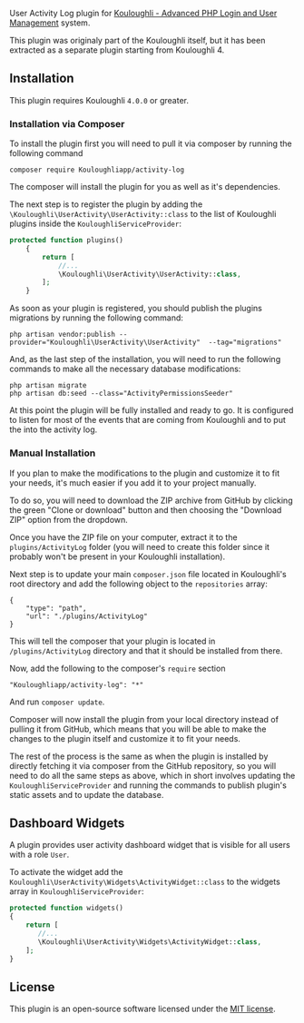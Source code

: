 User Activity Log plugin for [Kouloughli - Advanced PHP Login and User Management](https://Kouloughliapp.io)
system.

This plugin was originaly part of the Kouloughli itself, but it has been extracted as a separate plugin starting from Kouloughli 4.

## Installation

This plugin requires Kouloughli `4.0.0` or greater.

### Installation via Composer

To install the plugin first you will need to pull it via composer 
by running the following command

```
composer require Kouloughliapp/activity-log
```

The composer will install the plugin for you as well as it's dependencies.

The next step is to register the plugin by adding the 
`\Kouloughli\UserActivity\UserActivity::class` 
to the list of Kouloughli plugins inside the `KouloughliServiceProvider`:

```php
protected function plugins()
    {
        return [
            //...
            \Kouloughli\UserActivity\UserActivity::class,
        ];
    }
```

As soon as your plugin is registered, you should publish the 
plugins migrations by running the following command:

```
php artisan vendor:publish --provider="Kouloughli\UserActivity\UserActivity"  --tag="migrations"
```

And, as the last step of the installation, you will need to
run the following commands to make all the necessary database modifications:

```
php artisan migrate
php artisan db:seed --class="ActivityPermissionsSeeder"
```

At this point the plugin will be fully installed and ready to go.
It is configured to listen for most of the events that are coming from
Kouloughli and to put the into the activity log.

### Manual Installation

If you plan to make the modifications to the plugin and customize it to
fit your needs, it's much easier if you add it to your project manually.

To do so, you will need to download the ZIP archive from GitHub
by clicking the green "Clone or download" button and then choosing
the "Download ZIP" option from the dropdown.

Once you have the ZIP file on your computer, extract it to the 
`plugins/ActivityLog` folder (you will need to create this folder
since it probably won't be present in your Kouloughli installation).

Next step is to update your main `composer.json` file located in 
Kouloughli's root directory and add the following object to the `repositories`
array:

```
{
    "type": "path",
    "url": "./plugins/ActivityLog"
}
```

This will tell the composer that your plugin is located in `/plugins/ActivityLog`
directory and that it should be installed from there. 

Now, add the following to the composer's `require` section 

```
"Kouloughliapp/activity-log": "*"
```

And run `composer update`.

Composer will now install the plugin from your local directory instead
of pulling it from GitHub, which means that you will be able to make 
the changes to the plugin itself and customize it to fit your needs.

The rest of the process is the same as when the plugin is installed 
by directly fetching it via composer from the GitHub repository, so you
will need to do all the same steps as above, which in short involves 
updating the `KouloughliServiceProvider` and running the commands to 
publish plugin's static assets and to update the database.

## Dashboard Widgets

A plugin provides user activity dashboard widget that is visible for all users with a role `User`.

To activate the widget add the `Kouloughli\UserActivity\Widgets\ActivityWidget::class` to the widgets array in `KouloughliServiceProvider`:

```php
protected function widgets()
{
    return [
       //...
       \Kouloughli\UserActivity\Widgets\ActivityWidget::class,
    ];
}
```

## License

This plugin is an open-source software licensed under the [MIT license](https://opensource.org/licenses/MIT). 
